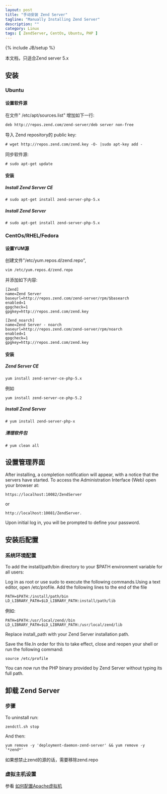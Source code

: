 ```yaml
---
layout: post
title: "手动安装 Zend Server"
tagline: "Manually Installing Zend Server"
description: ""
category: Linux 
tags: [ ZendServer, CentOs, Ubuntu, PHP ]
---
```

{% include JB/setup %}

本文档，只适合Zend server 5.x
 
## 安装 
### Ubuntu


#### 设置软件源

在文件" /etc/apt/sources.list" 增加如下一行:

	deb http://repos.zend.com/zend-server/deb server non-free


导入 Zend repository的 public key:

	# wget http://repos.zend.com/zend.key -O- |sudo apt-key add -

同步软件源:

	# sudo apt-get update


#### 安装

##### Install Zend Server CE

	# sudo apt-get install zend-server-php-5.x

##### Install Zend Server


	# sudo apt-get install zend-server-php-5.x

### CentOs/RHEL/Fedora

#### 设置YUM源

创建文件"/etc/yum.repos.d/zend.repo",
	
	vim /etc/yum.repos.d/zend.repo
	
并添加如下内容:

	[Zend]
	name=Zend Server
	baseurl=http://repos.zend.com/zend-server/rpm/$basearch
	enabled=1
	gpgcheck=1
	gpgkey=http://repos.zend.com/zend.key

	[Zend_noarch]
	name=Zend Server - noarch
	baseurl=http://repos.zend.com/zend-server/rpm/noarch
	enabled=1
	gpgcheck=1
	gpgkey=http://repos.zend.com/zend.key


#### 安装

##### Zend Server CE

	yum install zend-server-ce-php-5.x

例如

	yum install zend-server-ce-php-5.2


##### Install Zend Server  


	# yum install zend-server-php-x

##### 清理软件包

	# yum clean all

## 设置管理界面

After installing, a completion notification will appear, with a notice that the servers have started. To access the Administration Interface (Web) open your browser at:
 
	https://localhost:10082/ZendServer
 
or
 
	http://localhost:10081/ZendServer.
 
Upon initial log in, you will be prompted to define your password.


## 安装后配置

### 系统环境配置
To add the install/path/bin directory to your $PATH environment variable for all users:

Log in as root or use sudo to execute the following commands.Using a text editor, open /etc/profile.  Add the following lines to the end of the file

	
	PATH=$PATH:/install/path/bin
	LD_LIBRARY_PATH=$LD_LIBRARY_PATH:install/path/lib

例如:

	PATH=$PATH:/usr/local/zend//bin
	LD_LIBRARY_PATH=$LD_LIBRARY_PATH:/usr/local/zend/lib


Replace install_path with your Zend Server installation path.

Save the file.In order for this to take effect, close and reopen your shell or run the following command:

	source /etc/profile

You can now run the PHP binary provided by Zend Server without typing its full path.

## 卸载 Zend Server

### 步骤 

To uninstall run:

	zendctl.sh stop
And then:

	yum remove -y 'deployment-daemon-zend-server' && yum remove -y '*zend*'

如果想禁止zend的源的话，需要移除zend.repo

### 虚拟主机设置

参看 [如何配置Apache虚拟机](/Apache/how-to-setup-apache-virtual-host-configuration/)


